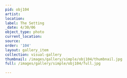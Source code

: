 ```yaml
---
pid: obj104
artist: 
location: 
label: The Setting
_date: 4/30/06
object_type: photo
current_location: 
source: 
order: '104'
layout: gallery_item
collection: visual-gallery
thumbnail: /images/gallery/simple/obj104/thumbnail.jpg
full: /images/gallery/simple/obj104/full.jpg
 
---
```


